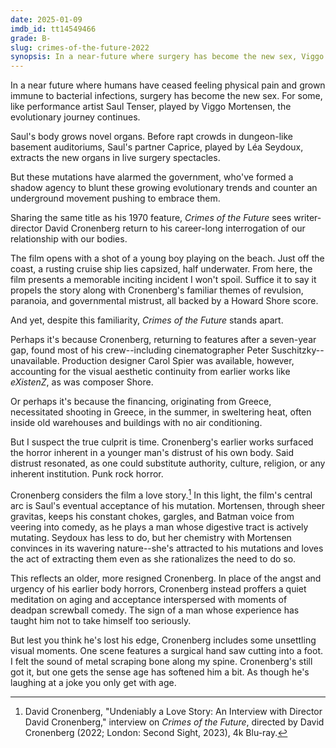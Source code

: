 ```yaml
---
date: 2025-01-09
imdb_id: tt14549466
grade: B-
slug: crimes-of-the-future-2022
synopsis: In a near-future where surgery has become the new sex, Viggo Mortensen's body grows novel organs, harvested by partner Léa Seydoux in performance art spectacles.
---
```


In a near future where humans have ceased feeling physical pain and grown immune to bacterial infections, surgery has become the new sex. For some, like performance artist Saul Tenser, played by Viggo Mortensen, the evolutionary journey continues.

Saul's body grows novel organs. Before rapt crowds in dungeon-like basement auditoriums, Saul's partner Caprice, played by Léa Seydoux, extracts the new organs in live surgery spectacles.

But these mutations have alarmed the government, who've formed a shadow agency to blunt these growing evolutionary trends and counter an underground movement pushing to embrace them.

Sharing the same title as <span data-imdb-id="tt0065591">his 1970 feature</span>, _Crimes of the Future_ sees writer-director David Cronenberg return to his career-long interrogation of our relationship with our bodies.

The film opens with a shot of a young boy playing on the beach. Just off the coast, a rusting cruise ship lies capsized, half underwater. From here, the film presents a memorable inciting incident I won't spoil. Suffice it to say it propels the story along with Cronenberg's familiar themes of revulsion, paranoia, and governmental mistrust, all backed by a Howard Shore score.

And yet, despite this familiarity, _Crimes of the Future_ stands apart.

Perhaps it's because Cronenberg, returning to features after a seven-year gap, found most of his crew--including cinematographer Peter Suschitzky--unavailable. Production designer Carol Spier was available, however, accounting for the visual aesthetic continuity from earlier works like <span data-imdb-id="tt0120907">_eXistenZ_</span>, as was composer Shore.

Or perhaps it's because the financing, originating from Greece, necessitated shooting in Greece, in the summer, in sweltering heat, often inside old warehouses and buildings with no air conditioning.

But I suspect the true culprit is time. Cronenberg's earlier works surfaced the horror inherent in a younger man's distrust of his own body. Said distrust resonated, as one could substitute authority, culture, religion, or any inherent institution. Punk rock horror.

Cronenberg considers the film a love story.[^1] In this light, the film's central arc is Saul's eventual acceptance of his mutation. Mortensen, through sheer gravitas, keeps his constant chokes, gargles, and Batman voice from veering into comedy, as he plays a man whose digestive tract is actively mutating. Seydoux has less to do, but her chemistry with Mortensen convinces in its wavering nature--she's attracted to his mutations and loves the act of extracting them even as she rationalizes the need to do so.

This reflects an older, more resigned Cronenberg. In place of the angst and urgency of his earlier body horrors, Cronenberg instead proffers a quiet meditation on aging and acceptance interspersed with moments of deadpan screwball comedy. The sign of a man whose experience has taught him not to take himself too seriously.

But lest you think he's lost his edge, Cronenberg includes some unsettling visual moments. One scene features a surgical hand saw cutting into a foot. I felt the sound of metal scraping bone along my spine. Cronenberg's still got it, but one gets the sense age has softened him a bit. As though he's laughing at a joke you only get with age.

[^1]: David Cronenberg, "Undeniably a Love Story: An Interview with Director David Cronenberg," interview on _Crimes of the Future_, directed by David Cronenberg (2022; London: Second Sight, 2023), 4k Blu-ray.
